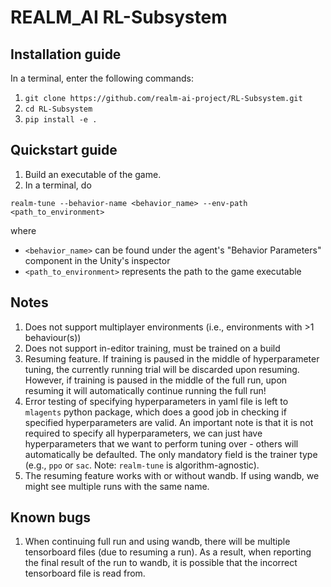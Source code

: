 # REALM_AI RL-Subsystem

## Installation guide
In a terminal, enter the following commands:
1. `git clone https://github.com/realm-ai-project/RL-Subsystem.git`
2. `cd RL-Subsystem`
3. `pip install -e .`

## Quickstart guide 
1. Build an executable of the game.
2. In a terminal, do 
```
realm-tune --behavior-name <behavior_name> --env-path <path_to_environment>
```
where 
- `<behavior_name>` can be found under the agent's "Behavior Parameters" component in the Unity's inspector
- `<path_to_environment>` represents the path to the game executable 


## Notes
1. Does not support multiplayer environments (i.e., environments with >1 behaviour(s))
2. Does not support in-editor training, must be trained on a build
3. Resuming feature. If training is paused in the middle of hyperparameter tuning, the currently running trial will be discarded upon resuming. However, if training is paused in the middle of the full run, upon resuming it will automatically continue running the full run!
4. Error testing of specifying hyperparameters in yaml file is left to `mlagents` python package, which does a good job in checking if specified hyperparameters are valid. An important note is that it is not required to specify all hyperparameters, we can just have hyperparameters that we want to perform tuning over - others will automatically be defaulted. The only mandatory field is the trainer type (e.g., `ppo` or `sac`. Note: `realm-tune` is algorithm-agnostic).
5. The resuming feature works with or without wandb. If using wandb, we might see multiple runs with the same name.

## Known bugs
1. When continuing full run and using wandb, there will be multiple tensorboard files (due to resuming a run). As a result, when reporting the final result of the run to wandb, it is possible that the incorrect tensorboard file is read from.
